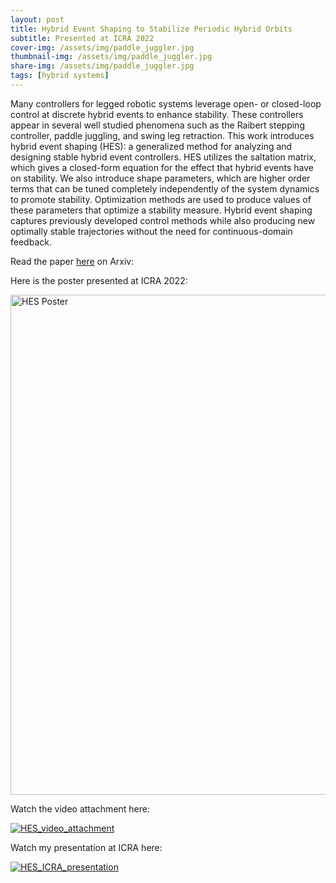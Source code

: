 ```yaml
---
layout: post
title: Hybrid Event Shaping to Stabilize Periodic Hybrid Orbits
subtitle: Presented at ICRA 2022
cover-img: /assets/img/paddle_juggler.jpg
thumbnail-img: /assets/img/paddle_juggler.jpg
share-img: /assets/img/paddle_juggler.jpg
tags: [hybrid systems]
---
```


Many controllers for legged robotic systems leverage open- or closed-loop control at discrete hybrid events to enhance stability. These controllers appear in several well studied phenomena such as the Raibert stepping controller, paddle juggling, and swing leg retraction. This work introduces
hybrid event shaping (HES): a generalized method for analyzing and designing stable hybrid event controllers. HES utilizes the
saltation matrix, which gives a closed-form equation for the effect that hybrid events have on stability. We also introduce shape parameters, which are higher order terms that can be tuned completely independently of the system dynamics to promote stability. Optimization methods are used to produce values of these parameters that optimize a stability measure. Hybrid event shaping captures previously developed control methods while also producing new optimally stable trajectories without the need for continuous-domain feedback.

Read the paper [here](https://arxiv.org/abs/2110.01123) on Arxiv:

Here is the poster presented at ICRA 2022:

<img src="/assets/img/hybrid_event_shaping_icra_2022.jpg" alt="HES Poster" width="800" class="center"/>

Watch the video attachment here:

[![HES_video_attachment](http://img.youtube.com/vi/EqIjG2cCX5w/0.jpg)](https://www.youtube.com/watch?v=EqIjG2cCX5w "Hybrid Event Shaping Video Attachment")

Watch my presentation at ICRA here:

[![HES_ICRA_presentation](https://img.youtube.com/vi/oLRKRzsb5uo/0.jpg)](https://www.youtube.com/watch?v=oLRKRzsb5uo "Hybrid Event Shaping ICRA Presentation")

